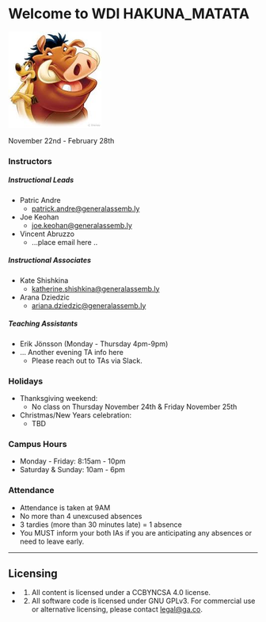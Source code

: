 # Welcome to WDI HAKUNA_MATATA

![Timon&Pumbaa](Timon&Pumbaa.jpeg)


November 22nd - February 28th

### Instructors
##### Instructional Leads
- Patric Andre
	- patrick.andre@generalassemb.ly
- Joe Keohan
	- joe.keohan@generalassemb.ly
- Vincent Abruzzo
  - ...place email here ..

##### Instructional Associates
- Kate Shishkina
	- katherine.shishkina@generalassemb.ly
- Arana Dziedzic
  - ariana.dziedzic@generalassemb.ly

##### Teaching Assistants
- Erik Jönsson (Monday - Thursday 4pm-9pm)
- ... Another evening TA info here
  - Please reach out to TAs via Slack.

### Holidays
- Thanksgiving weekend:
   - No class on Thursday November 24th & Friday November 25th
- Christmas/New Years celebration:
   - TBD

### Campus Hours
- Monday - Friday: 8:15am - 10pm
- Saturday & Sunday: 10am - 6pm

### Attendance
- Attendance is taken at 9AM
- No more than 4 unexcused absences
- 3 tardies (more than 30 minutes late) = 1 absence
- You MUST inform your both IAs if you are anticipating any absences or need to leave early.

---

## Licensing
- 1. All content is licensed under a CC­BY­NC­SA 4.0 license.
- 2. All software code is licensed under GNU GPLv3. For commercial use or alternative licensing, please contact legal@ga.co.
